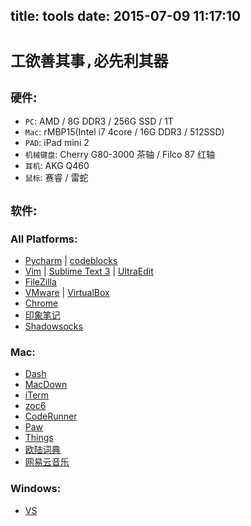 title: tools
date: 2015-07-09 11:17:10
---


# `工欲善其事,必先利其器`

## `硬件`:

- `PC`: AMD / 8G DDR3 / 256G SSD / 1T
- `Mac`: rMBP15(Intel i7 4core / 16G DDR3 / 512SSD)
- `PAD`: iPad mini 2
- `机械键盘`: Cherry G80-3000 茶轴 / Filco 87 红轴
- `耳机`: AKG Q460
- `鼠标`: 赛睿 / 雷蛇


## `软件`:

### All Platforms:
- [Pycharm]() | [codeblocks]()
- [Vim]() | [Sublime Text 3]() | [UltraEdit]()
- [FileZilla]()
- [VMware]() | [VirtualBox]()
- [Chrome]()
- [印象笔记]()
- [Shadowsocks]()

### Mac:
- [Dash]()
- [MacDown]()
- [iTerm]()
- [zoc6]()
- [CodeRunner]()
- [Paw]()
- [Things]()
- [欧陆词典]()
- [网易云音乐]()


### Windows:
- [VS]()
